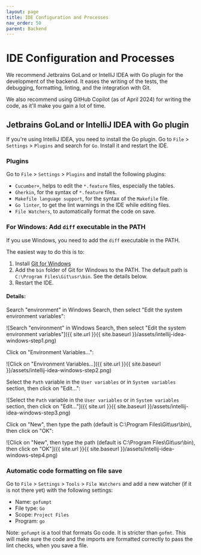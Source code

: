 ```yaml
---
layout: page
title: IDE Configuration and Processes
nav_order: 50
parent: Backend
---
```


# IDE Configuration and Processes

We recommend Jetbrains GoLand or IntelliJ IDEA with Go plugin for the development of the backend.
It eases the writing of the tests, the debugging, formatting, linting, and the integration with Git.

We also recommend using GitHub Copilot (as of April 2024) for writing the code, as it'll make you gain a lot of time.


## Jetbrains GoLand or IntelliJ IDEA with Go plugin

If you're using IntelliJ IDEA, you need to install the Go plugin. Go to `File` > `Settings` > `Plugins` and search for `Go`. Install it and restart the IDE.


### Plugins

Go to `File` > `Settings` > `Plugins` and install the following plugins:
- `Cucumber+`, helps to edit the `*.feature` files, especially the tables.
- `Gherkin`, for the syntax of `*.feature` files.
- `Makefile language support`, for the syntax of the `Makefile` file.
- `Go linter`, to get the lint warnings in the IDE while editing files.
- `File Watchers`, to automatically format the code on save.


### For Windows: Add `diff` executable in the PATH

If you use Windows, you need to add the `diff` executable in the PATH.

The easiest way to do this is to:

1. Install [Git for Windows](https://git-scm.com/download/win)
2. Add the `bin` folder of Git for Windows to the PATH. The default path is `C:\Program Files\Git\usr\bin`. See the details below.
3. Restart the IDE.


#### Details:

Search "environment" in Windows Search, then select "Edit the system environment variables":

![Search "environment" in Windows Search, then select "Edit the system environment variables"]({{ site.url }}{{ site.baseurl }}/assets/intellij-idea-windows-step1.png)

Click on "Environment Variables...":

![Click on "Environment Variables...]({{ site.url }}{{ site.baseurl }}/assets/intellij-idea-windows-step2.png)

Select the `Path` variable in the `User variables` or in `System variables` section, then click on "Edit...":

![Select the `Path` variable in the `User variables` or in `System variables` section, then click on "Edit..."]({{ site.url }}{{ site.baseurl }}/assets/intellij-idea-windows-step3.png)

Click on "New", then type the path (default is C:\Program Files\Git\usr\bin), then click on "OK":

![Click on "New", then type the path (default is C:\Program Files\Git\usr\bin), then click on "OK"]({{ site.url }}{{ site.baseurl }}/assets/intellij-idea-windows-step4.png)


### Automatic code formatting on file save

Go to `File` > `Settings` > `Tools` > `File Watchers` and add a new watcher (if it is not there yet) with the following settings:
- Name: `gofumpt`
- File type: `Go`
- Scope: `Project Files`
- Program: `go`

Note: `gofumpt` is a tool that formats Go code. It is stricter than `gofmt`.
This will make sure the code and the imports are formatted correctly to pass the lint checks,
when you save a file.
